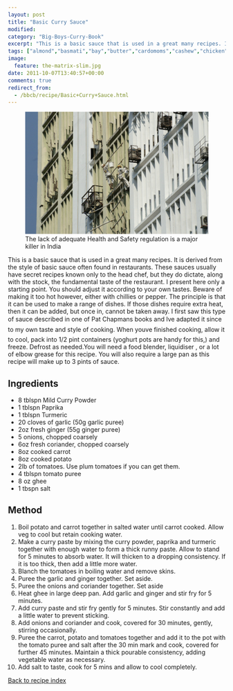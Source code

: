 ```yaml
---
layout: post
title: "Basic Curry Sauce"
modified:
category: "Big-Boys-Curry-Book"
excerpt: "This is a basic sauce that is used in a great many recipes. It is"
tags: ["almond","basmati","bay","butter","cardomoms","cashew","chicken","cinnamon","cloves","cumin","ghee","lamb","mace","nuts","pepper","rice","saffron","turmeric"]
image:
  feature: the-matrix-slim.jpg
date: 2011-10-07T13:40:57+00:00
comments: true
redirect_from: 
  - /bbcb/recipe/Basic+Curry+Sauce.html
---
```


<figure>
	<a href="/images/bbcb/pict1455.jpg" alt="Health, Puri, India" title="Health, Puri, India &#169; Ashley Kitson 12/09/2011"><img src="/images/bbcb/pict1455.jpg"/></a>
	<figcaption>The lack of adequate Health and Safety regulation is a major killer in India</figcaption>
</figure>

This is a basic sauce that is used in a great many recipes. It is derived from the style of basic sauce often found in restaurants. These sauces usually have secret recipes known only to the head chef, but they do dictate, along with the stock, the fundamental taste of the restaurant. I present here only a starting point. You should adjust it according to your own tastes. Beware of making it too hot however, either with chillies or pepper. The principle is that it can be used to make a range of dishes. If those dishes require extra heat, then it can be added, but once in, cannot be taken away. I first saw this type of sauce described in one of Pat Chapman&#146;s books and I&#146;ve adapted it since to my own taste and style of cooking. When you&#146;ve finished cooking, allow it to cool, pack into 1/2 pint containers (yoghurt pots are handy for this,) and freeze. Defrost as needed.You will need a food blender, liquidiser , or a lot of elbow grease for this recipe. You will also require a large pan as this recipe will make up to 3 pints of sauce.
        
## Ingredients
        
<ul><li>8 tblspn Mild Curry Powder</li><li>1 tblspn Paprika</li><li>1 tblspn Turmeric</li><li>20 cloves of garlic (50g garlic puree)</li><li>2oz fresh ginger (55g ginger puree)</li><li>5 onions, chopped coarsely</li><li>6oz fresh coriander, chopped coarsely</li><li>8oz cooked carrot</li><li>8oz cooked potato</li><li>2lb of tomatoes. Use plum tomatoes if you can get them.</li><li>4 tblspn tomato puree</li><li>8 oz ghee</li><li>1 tbspn salt</li></ul>
        
## Method

<ol><li>Boil potato and carrot together in salted water until carrot cooked. Allow veg to cool but retain cooking water.</li><li>Make a curry paste by mixing the curry powder, paprika and turmeric together with enough water to form a thick runny paste. Allow to stand for 5 minutes to absorb water. It will thicken to a dropping consistency. If it is too thick, then add a little more water.</li><li>Blanch the tomatoes in boiling water and remove skins.</li><li>Puree the garlic and ginger together. Set aside.</li><li>Puree the onions and coriander together. Set aside</li><li>Heat ghee in large deep pan. Add garlic and ginger and stir fry for 5 minutes.</li><li>Add curry paste and stir fry gently for 5 minutes. Stir constantly and add a little water to prevent sticking.</li><li>Add onions and coriander and cook, covered for 30 minutes, gently, stirring occasionally.</li><li>Puree the carrot, potato and tomatoes together and add it to the pot with the tomato    puree and salt after the 30 min mark and cook, covered for further 45 minutes. Maintain a thick pourable consistency, adding vegetable water as necessary.</li><li>Add salt to taste, cook for 5 mins and allow to cool completely.</li></ol>   

<a href="/bbcb">Back to recipe index</a>      